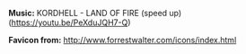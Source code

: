 **Music:** KORDHELL - LAND OF FIRE (speed up) (https://youtu.be/PeXduJQH7-Q)

**Favicon from:** http://www.forrestwalter.com/icons/index.html
